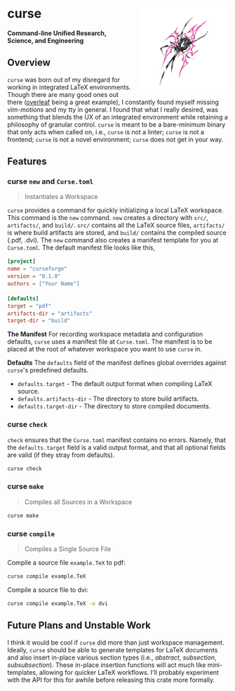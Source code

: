 # curse <img src="https://github.com/phasewalk1/curse/blob/master/docs/IMG_5757.JPG" height=200 width=200 align="right" style="padding-left: 20px;">

**Command-line Unified Research, Science, and Engineering**

## Overview

`curse` was born out of my disregard for working in integrated LaTeX environments. Though there are many good ones out there ([overleaf](https://www.overleaf.com) being a great example), I constantly found myself missing _vim-motions_ and my tty in general. I found that what I really desired, was something that blends the UX of an integrated environment while retaining a philosophy of granular control. `curse` is meant to be a bare-minimum binary that only acts when called on, i.e., `curse` is not a linter; `curse` is not a frontend; `curse` is not a novel environment; `curse` does not get in your way.

## Features

### curse `new` and `Curse.toml`

> Instantiates a Workspace

`curse` provides a command for quickly initializing a local LaTeX workspace. This command is the `new` command. `new` creates a directory with `src/`, `artifacts/`, and `build/`. `src/` contains all the LaTeX source files, `artifacts/` is where build artifacts are stored, and `build/` contains the compiled source (.pdf, .dvi). The `new` command also creates a manifest template for you at `Curse.toml`. The default manifest file looks like this,

```toml
[project]
name = "curseforge"
version = "0.1.0"
authors = ["Your Name"]

[defaults]
target = "pdf"
artifacts-dir = "artifacts"
target-dir = "build"
```

**The Manifest**
For recording workspace metadata and configuration defaults, `curse` uses a manifest file at `Curse.toml`. The manifest is to be placed at the root of whatever workspace you want to use `curse` in.

**Defaults**
The `defaults` field of the manifest defines global overrides against `curse`'s predefined defaults.

- `defaults.target` - The default output format when compiling LaTeX source.
- `defaults.artifacts-dir` - The directory to store build artifacts.
- `defaults.target-dir` - The directory to store compiled documents.

### curse `check`

`check` ensures that the `Curse.toml` manifest contains no errors. Namely, that the `defaults.target` field is a valid output format, and that all optional fields are valid (if they stray from defaults).

```bash
curse check
```

### curse `make`

> Compiles all Sources in a Workspace

```bash
curse make
```

### curse `compile`

> Compiles a Single Source File

Compile a source file `example.TeX` to pdf:

```bash
curse compile example.TeX
```

Compile a source file to dvi:

```bash
curse compile example.TeX -o dvi
```

## Future Plans and Unstable Work

I think it would be cool if `curse` did more than just workspace management. Ideally, `curse` should be able to generate templates for LaTeX documents and also insert in-place various section types (i.e., _abstract_, _subsection_, _subsubsection_). These in-place insertion functions will act much like mini-templates, allowing for quicker LaTeX workflows. I'll probably experiment with the API for this for awhile before releasing this crate more formally.
